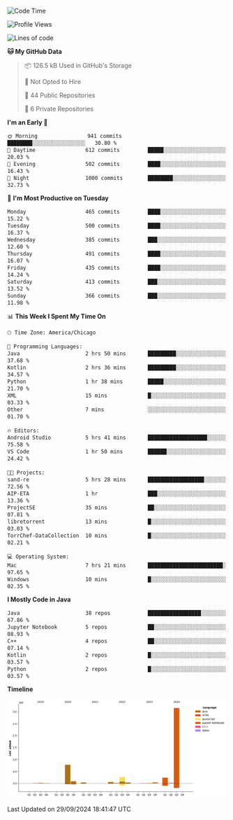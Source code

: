 <!--START_SECTION:waka-->
![Code Time](http://img.shields.io/badge/Code%20Time-642%20hrs%2015%20mins-blue)

![Profile Views](http://img.shields.io/badge/Profile%20Views-4-blue)

![Lines of code](https://img.shields.io/badge/From%20Hello%20World%20I%27ve%20Written-4.8%20million%20lines%20of%20code-blue)

**🐱 My GitHub Data** 

> 📦 126.5 kB Used in GitHub's Storage 
 > 
> 🚫 Not Opted to Hire
 > 
> 📜 44 Public Repositories 
 > 
> 🔑 6 Private Repositories 
 > 
**I'm an Early 🐤** 

```text
🌞 Morning                941 commits         ████████░░░░░░░░░░░░░░░░░   30.80 % 
🌆 Daytime                612 commits         █████░░░░░░░░░░░░░░░░░░░░   20.03 % 
🌃 Evening                502 commits         ████░░░░░░░░░░░░░░░░░░░░░   16.43 % 
🌙 Night                  1000 commits        ████████░░░░░░░░░░░░░░░░░   32.73 % 
```
📅 **I'm Most Productive on Tuesday** 

```text
Monday                   465 commits         ████░░░░░░░░░░░░░░░░░░░░░   15.22 % 
Tuesday                  500 commits         ████░░░░░░░░░░░░░░░░░░░░░   16.37 % 
Wednesday                385 commits         ███░░░░░░░░░░░░░░░░░░░░░░   12.60 % 
Thursday                 491 commits         ████░░░░░░░░░░░░░░░░░░░░░   16.07 % 
Friday                   435 commits         ████░░░░░░░░░░░░░░░░░░░░░   14.24 % 
Saturday                 413 commits         ███░░░░░░░░░░░░░░░░░░░░░░   13.52 % 
Sunday                   366 commits         ███░░░░░░░░░░░░░░░░░░░░░░   11.98 % 
```


📊 **This Week I Spent My Time On** 

```text
🕑︎ Time Zone: America/Chicago

💬 Programming Languages: 
Java                     2 hrs 50 mins       █████████░░░░░░░░░░░░░░░░   37.68 % 
Kotlin                   2 hrs 36 mins       █████████░░░░░░░░░░░░░░░░   34.57 % 
Python                   1 hr 38 mins        █████░░░░░░░░░░░░░░░░░░░░   21.70 % 
XML                      15 mins             █░░░░░░░░░░░░░░░░░░░░░░░░   03.33 % 
Other                    7 mins              ░░░░░░░░░░░░░░░░░░░░░░░░░   01.70 % 

🔥 Editors: 
Android Studio           5 hrs 41 mins       ███████████████████░░░░░░   75.58 % 
VS Code                  1 hr 50 mins        ██████░░░░░░░░░░░░░░░░░░░   24.42 % 

🐱‍💻 Projects: 
sand-re                  5 hrs 28 mins       ██████████████████░░░░░░░   72.56 % 
AIP-ETA                  1 hr                ███░░░░░░░░░░░░░░░░░░░░░░   13.36 % 
ProjectSE                35 mins             ██░░░░░░░░░░░░░░░░░░░░░░░   07.81 % 
libretorrent             13 mins             █░░░░░░░░░░░░░░░░░░░░░░░░   03.03 % 
TorrChef-DataCollection  10 mins             █░░░░░░░░░░░░░░░░░░░░░░░░   02.21 % 

💻 Operating System: 
Mac                      7 hrs 21 mins       ████████████████████████░   97.65 % 
Windows                  10 mins             █░░░░░░░░░░░░░░░░░░░░░░░░   02.35 % 
```

**I Mostly Code in Java** 

```text
Java                     38 repos            █████████████████░░░░░░░░   67.86 % 
Jupyter Notebook         5 repos             ██░░░░░░░░░░░░░░░░░░░░░░░   08.93 % 
C++                      4 repos             ██░░░░░░░░░░░░░░░░░░░░░░░   07.14 % 
Kotlin                   2 repos             █░░░░░░░░░░░░░░░░░░░░░░░░   03.57 % 
Python                   2 repos             █░░░░░░░░░░░░░░░░░░░░░░░░   03.57 % 
```



**Timeline**

![Lines of Code chart](https://raw.githubusercontent.com/phanijsp/phanijsp/main/assets/bar_graph.png)


 Last Updated on 29/09/2024 18:41:47 UTC
<!--END_SECTION:waka-->
